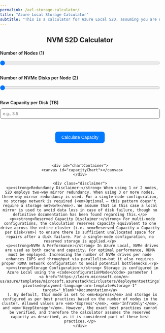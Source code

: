 ```yaml
---
permalink: /azl-storage-calculator/
title: "Azure Local Storage Calculator"
subtitle: "This is a calculator for Azure Local S2D, assuming you are using NVMe storage only"
---
```


<html lang="en">
<head>
  <meta charset="UTF-8">
  <title>NVM S2D Calculator</title>
  <!-- Load Chart.js -->
  <script src="https://cdn.jsdelivr.net/npm/chart.js"></script>
  <style>
    /* Let the page background show through; remove custom background & color so it inherits from your blog */
    body {
      margin: 0;
      padding: 0;
      font-family: -apple-system, BlinkMacSystemFont, "Segoe UI", Roboto, Helvetica, Arial, sans-serif;
    }
    /* Container aligned left, no background/borders */
    .container {
      margin: 20px 0;       /* vertical spacing */
      width: auto;          /* let it expand or contract to your blog’s width */
      text-align: center;   /* the contents (like the heading) remain centered, but the container is left-aligned */
    }
    h2 {
      font-size: 1.5em;
      margin-bottom: 20px;
    }
    .slider-container {
      margin: 20px 0;
      text-align: left;     /* labels, etc. are left-aligned inside the container */
    }
    label {
      display: block;
      margin-bottom: 5px;
      font-weight: 600;
    }
    input[type=range] {
      width: 100%;
      margin: 10px 0;
    }
    input[type=number] {
      width: 100%;
      padding: 8px;
      border: 1px solid #555;
      border-radius: 8px;
      box-sizing: border-box;
      margin-top: 5px;
    }
    button {
      background-color: #007aff;
      color: #fff;
      border: none;
      border-radius: 8px;
      padding: 10px 20px;
      font-size: 1em;
      cursor: pointer;
      margin-top: 20px;
    }
    button:hover {
      background-color: #005bb5;
    }
    .result {
      border-radius: 8px;
      padding: 15px;
      margin-top: 20px;
      text-align: left;
      font-size: 0.95em;
      /* No custom background: inherits blog’s background color */
    }
    .disclaimer {
      font-size: 0.8em;
      margin-top: 20px;
      text-align: left;
    }
    #chartContainer {
      margin-top: 20px;
    }
    /* Make the chart’s canvas have a white background for readability */
    #chartContainer canvas {
      background-color: #fff;
      border-radius: 8px; /* optional rounding on the canvas */
    }
  </style>
</head>
<body>
  <div class="container">
    <h2>NVM S2D Calculator</h2>
    <div class="slider-container">
      <label for="nodes">Number of Nodes (<span id="nodesValue">1</span>)</label>
      <input type="range" id="nodes" min="1" max="16" value="1"
             oninput="document.getElementById('nodesValue').innerText = this.value;">
    </div>
    <div class="slider-container">
      <label for="disks">Number of NVMe Disks per Node (<span id="disksValue">2</span>)</label>
      <input type="range" id="disks" min="2" max="24" value="2"
             oninput="document.getElementById('disksValue').innerText = this.value;">
    </div>
    <div class="slider-container">
      <label for="capacity">Raw Capacity per Disk (TB)</label>
      <input type="number" id="capacity" placeholder="e.g., 3.5" step="0.1" min="0.1">
    </div>
    <button onclick="calculateCapacity()">Calculate Capacity</button>
    <div id="result" class="result"></div>
    
    <div id="chartContainer">
      <canvas id="capacityChart"></canvas>
    </div>
    
    <div class="disclaimer">
      <p><strong>Redundancy Disclaimer:</strong> When using 1 or 2 nodes, S2D employs two-way mirror redundancy. When using 3 or more nodes, three-way mirror redundancy is used. For a single-node configuration, no storage network is required (<em>Optional – this pattern doesn't require a storage network</em>). We assume that in this case a local mirror is used to avoid data loss in case of disk failure, though no definitive documentation has been found regarding this.</p>
      <p><strong>Reserved Capacity Disclaimer:</strong> For multi-node configurations, the calculation reserves capacity equivalent to one drive across the entire cluster (i.e. <em>Reserved Capacity = Capacity per Disk</em>) to ensure there is sufficient unallocated space for repairs after a disk failure. For a single-node configuration, no reserved storage is applied.</p>
      <p><strong>NVMe & Performance:</strong> In Azure Local, NVMe drives are used as both cache and capacity. For optimal performance, RDMA must be employed. Increasing the number of NVMe drives per node enhances IOPS and throughput via parallelism—but it also requires proper RDMA network configuration to avoid potential bottlenecks.</p>
      <p><strong>Storage Configuration:</strong> Storage is configured in Azure Local using the <code>configurationMode</code> parameter (
        <a href="https://learn.microsoft.com/en-us/azure/templates/microsoft.azurestackhci/clusters/deploymentsettings?pivots=deployment-language-arm-template#storage-1" target="_blank">Documentation</a>
      ). By default, this mode is set to <em>Express</em> and storage is configured as per best practices based on the number of nodes in the cluster. Allowed values are <em>'Express'</em>, <em>'InfraOnly'</em>, and <em>'KeepStorage'</em>. However, the exact best practices cannot be verified, and therefore the calculator assumes the reserved capacity as described, as it is considered part of these best practices.</p>
    </div>
  </div>

  <script>
    let chart; // Global variable for Chart.js instance

    function calculateCapacity() {
      var nodes = parseFloat(document.getElementById("nodes").value);
      var disks = parseFloat(document.getElementById("disks").value);
      var capacityPerDisk = parseFloat(document.getElementById("capacity").value);
      
      if (isNaN(nodes) || isNaN(disks) || isNaN(capacityPerDisk) || capacityPerDisk <= 0) {
        alert("Please enter valid values for all fields.");
        return;
      }
      
      // Total Raw Capacity calculation:
      var totalRaw = nodes * disks * capacityPerDisk;
      
      // For a single-node configuration, no reserved capacity is applied.
      // For multi-node clusters, reserve capacity equals one disk's capacity across the entire cluster.
      var reserved = (nodes === 1) ? 0 : capacityPerDisk;
      
      // Effective Capacity available for volumes:
      var effective = totalRaw - reserved;
      
      // Redundancy: 2-way if 1-2 nodes, 3-way if 3+ nodes.
      var redundancyFactor = (nodes < 3) ? 2 : 3;
      
      // Usable Capacity: effective capacity divided by redundancy factor.
      var usable = effective / redundancyFactor;
      
      // Resiliency portion is the remaining effective capacity after accounting for usable capacity.
      var resiliency = effective - usable;
      
      var resultHtml = "<strong>Total Raw Capacity:</strong> " + totalRaw.toFixed(2) + " TB<br>" +
                       "<strong>Reserved Capacity:</strong> " + reserved.toFixed(2) + " TB<br>" +
                       "<strong>Effective Capacity:</strong> " + effective.toFixed(2) + " TB<br>" +
                       "<strong>Redundancy:</strong> " + ((redundancyFactor === 2) ? 'Two-Way Mirror' : 'Three-Way Mirror') + "<br>" +
                       "<strong>Usable Capacity:</strong> " + usable.toFixed(2) + " TB";
      
      document.getElementById("result").innerHTML = resultHtml;
      
      updateChart(totalRaw, usable, resiliency, reserved);
    }
    
    function updateChart(totalRaw, usable, resiliency, reserved) {
      // Create a single, stacked bar with:
      // - Usable Capacity (leftmost segment, light blue)
      // - Resiliency (middle segment, even lighter blue; represents effective capacity minus usable capacity)
      // - Reserved Capacity (rightmost segment, gray)
      // The sum of these segments equals the total raw capacity.
      const data = {
        labels: ['Capacity'],
        datasets: [
          {
            label: 'Usable Capacity',
            data: [usable],
            backgroundColor: 'rgba(128,191,255,0.9)', // light blue
            stack: 'combined',
            order: 1
          },
          {
            label: 'Resiliency',
            data: [resiliency],
            backgroundColor: 'rgba(179,209,255,0.9)', // even lighter blue
            stack: 'combined',
            order: 2
          },
          {
            label: 'Reserved Capacity',
            data: [reserved],
            backgroundColor: 'rgba(211,211,211,0.9)', // light gray
            stack: 'combined',
            order: 3
          }
        ]
      };
      
      const config = {
        type: 'bar',
        data: data,
        options: {
          indexAxis: 'x',
          responsive: true,
          plugins: {
            legend: {
              position: 'bottom'
            }
          },
          scales: {
            x: {
              stacked: true,
              title: {
                display: true,
                text: 'Capacity (TB)'
              }
            },
            y: {
              stacked: true,
              ticks: {
                display: false
              }
            }
          }
        }
      };
      
      // If a chart exists, destroy it before creating a new one.
      if (chart) {
        chart.destroy();
      }
      const ctx = document.getElementById('capacityChart').getContext('2d');
      chart = new Chart(ctx, config);
    }
  </script>
</body>
</html>
